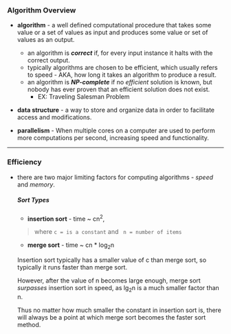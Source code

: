 ### Algorithm Overview
- **algorithm** - a well defined computational procedure that takes some value or a set of values as input and produces some value or set of values as an output.
  - an algorithm is **_correct_** if, for every input instance it halts with the correct output.
  - typically algorithms are chosen to be efficient, which usually refers to speed - AKA, how long it takes an algorithm to produce a result.
  - an algorithm is **_NP-complete_** if no _efficient_ solution is known, but nobody has ever proven that an efficient solution does not exist.
    - EX: Traveling Salesman Problem

- **data structure** - a way to store and organize data in order to facilitate access and modifications.

- **parallelism** - When multiple cores on a computer are used to perform more computations per second, increasing speed and functionality.

-------
### Efficiency

- there are two major limiting factors for computing algorithms - _speed_ and _memory_.

    ##### Sort Types
    - **insertion sort** - time ~ cn<sup>2</sup>,

    > where  `c = is a constant` and ` n = number of items`

    - **merge sort** - time ~ cn * log<sub>2</sub>n

  Insertion sort typically has a smaller value of c than merge sort, so typically it runs faster than merge sort.

  However, after the value of n becomes large enough, merge sort _surpasses_ insertion sort in speed, as lg<sub>2</sub>n is a much smaller factor than n.

  Thus no matter how much smaller the constant in insertion sort is, there will always be a point at which merge sort becomes the faster sort method.
